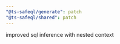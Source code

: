 ```yaml
---
"@ts-safeql/generate": patch
"@ts-safeql/shared": patch
---
```


improved sql inference with nested context
